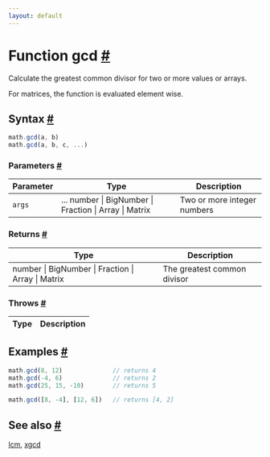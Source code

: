 ```yaml
---
layout: default
---
```


<!-- Note: This file is automatically generated from source code comments. Changes made in this file will be overridden. -->

<h1 id="function-gcd">Function gcd <a href="#function-gcd" title="Permalink">#</a></h1>

Calculate the greatest common divisor for two or more values or arrays.

For matrices, the function is evaluated element wise.


<h2 id="syntax">Syntax <a href="#syntax" title="Permalink">#</a></h2>

```js
math.gcd(a, b)
math.gcd(a, b, c, ...)
```

<h3 id="parameters">Parameters <a href="#parameters" title="Permalink">#</a></h3>

Parameter | Type | Description
--------- | ---- | -----------
`args` | ... number &#124; BigNumber &#124; Fraction &#124; Array &#124; Matrix | Two or more integer numbers

<h3 id="returns">Returns <a href="#returns" title="Permalink">#</a></h3>

Type | Description
---- | -----------
number &#124; BigNumber &#124; Fraction &#124; Array &#124; Matrix | The greatest common divisor


<h3 id="throws">Throws <a href="#throws" title="Permalink">#</a></h3>

Type | Description
---- | -----------


<h2 id="examples">Examples <a href="#examples" title="Permalink">#</a></h2>

```js
math.gcd(8, 12)              // returns 4
math.gcd(-4, 6)              // returns 2
math.gcd(25, 15, -10)        // returns 5

math.gcd([8, -4], [12, 6])   // returns [4, 2]
```


<h2 id="see-also">See also <a href="#see-also" title="Permalink">#</a></h2>

[lcm](lcm.html),
[xgcd](xgcd.html)
